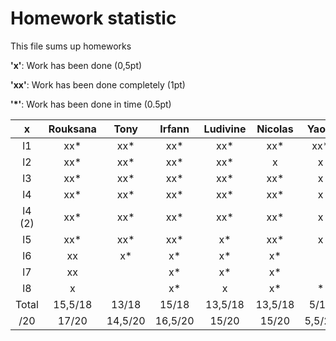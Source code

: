 # Homework statistic

This file sums up homeworks

**'x'**: Work has been done (0,5pt)

**'xx'**: Work has been done completely (1pt)

**'*'**: Work has been done in time (0.5pt)
 
|    x    | Rouksana |  Tony   |  Irfann | Ludivine | Nicolas |  Yaovi | Guillaume |
|:-------:|:--------:|:-------:|:-------:|:--------:|:-------:|:------:|:---------:|
| l1      |    xx*   |  xx*    |    xx*  |    xx*   |    xx*  |   xx*  |    xx*    |
| l2      |    xx*   |  xx*    |    xx*  |    xx*   |    x    |    x   |    xx*    |
| l3      |    xx*   |  xx*    |    xx*  |    xx*   |    xx*  |    x   |    xx*    |
| l4      |    xx*   |  xx*    |    xx*  |    xx*   |    xx*  |    x   |    xx*    |
| l4 (2)  |    xx*   |  xx*    |    xx*  |    xx*   |    xx*  |    x   |    xx*    |
| l5      |    xx*   |  xx*    |    xx*  |    x*    |    xx*  |    x   |    xx*    |
| l6      |    xx    |  x*     |    x*   |    x*    |    x*   |        |    xx     |
| l7      |    xx    |         |    x*   |    x*    |    x*   |        |    xx     |
| l8      |    x     |         |    x*   |    x     |    x*   |    *   |    xx     |
| Total   | 15,5/18  | 13/18   |  15/18  | 13,5/18  | 13,5/18 |  5/18  |  16,5/18  |
|  /20    |  17/20   | 14,5/20 | 16,5/20 |  15/20   |  15/20  | 5,5/20 |   18/20   |
